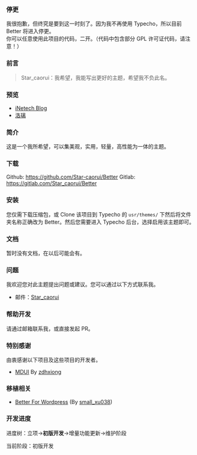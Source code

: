 ### 停更
  我很抱歉，但终究是要到这一时刻了。因为我不再使用 Typecho，所以目前 Better 将进入停更。  
  你可以任意使用此项目的代码，二开。（代码中包含部分 GPL 许可证代码，请注意！）  

### 前言
> Star_caorui：我希望，我能写出更好的主题，希望我不负此名。

### 预览
  - [iNetech Blog][1]
  - [洛璃][2]

### 简介
  这是一个我所希望，可以集美观，实用，轻量，高性能为一体的主题。

### 下载
  Github: https://github.com/Star-caorui/Better
  Gitlab: https://gitlab.com/Star_caorui/Better

### 安装
  您仅需下载压缩包，或 Clone 该项目到 Typecho 的 `usr/themes/` 下然后将文件夹名称正确改为 Better。然后您需要进入 Typecho 后台，选择启用该主题即可。

### 文档
  暂时没有文档，在以后可能会有。

### 问题
  我欢迎您对此主题提出问题或建议。您可以通过以下方式联系我。
  - 邮件：[Star_caorui][3]

### 帮助开发
  请通过邮箱联系我，或直接发起 PR。

### 特别感谢
  由衷感谢以下项目及这些项目的开发者。
  - [MDUI][4] By [zdhxiong][5]

### 移植相关
  - [Better For Wordpress][6] (By [small_xu038][7])

### 开发进度
  进度树：立项->**初版开发**->增量功能更新->维护阶段

  当前阶段：初版开发

[1]: https://blog.inetech.fun
[2]: https://www.ilolita.cn
[3]: mailto:i@inetech.com
[4]: https://www.mdui.org
[5]: https://github.com/zdhxiong
[6]: https://www.gymxbl.com/3080.html
[7]: https://www.gymxbl.com
